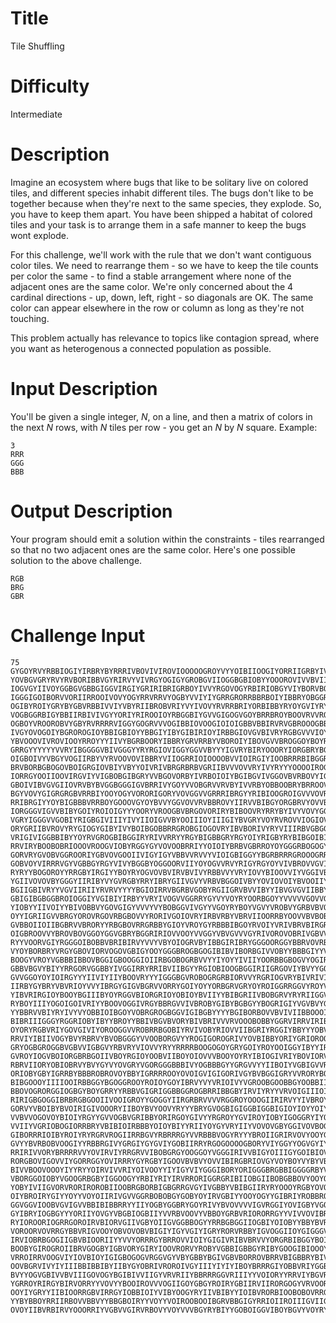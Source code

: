 # Title

Tile Shuffling

# Difficulty 

Intermediate

# Description

Imagine an ecosystem where bugs that like to be solitary live on colored tiles, and different species inhabit different tiles. The bugs don't like to be together because when they're next to the same species, they explode. So, you have to keep them apart. You have been shipped a habitat of colored tiles and your task is to arrange them in a safe manner to keep the bugs wont explode. 

For this challenge, we'll work with the rule that we don't want contiguous color tiles. We need to rearrange them - so we have to keep the tile counts per color the same - to find a stable arrangement where none of the adjacent ones are the same color. We're only concerned about the 4 cardinal directions - up, down, left, right - so diagonals are OK. The same color can appear elsewhere in the row or column as long as they're not touching.

This problem actually has relevance to topics like contagion spread, where you want as heterogenous a connected population as possible. 

# Input  Description

You'll be given a single integer, *N*, on a line, and then a matrix of colors in the next *N* rows, with *N* tiles per row - you get an *N* by *N* square. Example:

    3
    RRR
    GGG
    BBB

# Output Description

Your program should emit a solution within the constraints - tiles rearranged so that no two adjacent ones are the same color. Here's one possible solution to the above challenge. 

    RGB
    BRG
    GBR

# Challenge Input

    75
    GYGOYRVYRBBIOGIYIRBRYBYRRRIVBOVIVIROVIOOOOOGROYVYYOIBIIOOGIYORRIIGRBYIVYOI
    YOVBGVGRYRVYRVBORIBBVGYRIRVYVIVRGYOGIGYGROBGVIIOGGBGBIOBYYOOOROVIVVBVIIRBY
    IOGVGYIIVOYGGBGVGBBGIGGVIRGIYGRIRIBRIGRBOYIVVYRGOVOGYRBIRIOBGYVIYBORVBOVIB
    IGGGIGOIBORVVORIIRROOIVOVYOGYRRVRRVYOGBYVVIYIYGRRGRORRBBRBOIYIBBRYOBGGRRBR
    OGIBYROIYGRYBYGBVRBBIVVIYVBYRIIBROBVRIYVYIVOVYRVRRBRIYORBIBBYRYOYGVIYRYROY
    VOGBGGRBIGYBBIIRBIVIVGYYORIYRIROOIOYRBGGBIYGVVGIGOGVGOYBRRBROYBOOVRVVROBYI
    OGBOYVROOROBVYGBYRVRRRRVIGGYGOGRVVVOGIBBIOVOOGIOIOIGBBVBBIRVRVGBROOOGBBRIY
    IVGYOVOGOIYBGROROGIOYBBIGBIOYYBBGIYIBYGIBIRIOYIRBBGIOVGVBIVRYRGBGVVVIOYVGI
    YBVOOOVIVROVIOOYRROYYYIIVYBGRBOORYIBBRYGRVRRBYVBOROIYIBOVGVVBROGGOYBOYRVOR
    GRRGYYYYYYVVRYIBGGGGVBIVGGGYYRYRGIOVIGGYGGVVBYYYIGVRYBIRYOOORYIORGBRYBGGGR
    OIGBOIVYVBGYVOGIIRBYVYRVOOVOVIBBRYVIIOGRRIOIOOOOBVVIOIRGIYIOOBRRRBIBGGRYRY
    BRVBORBGBOGOVBOIGRGIOVBIYVBYYOIVRIVBRGRBRBVGRIIBVVVOVVRYIVYRYYYOOOOIROGYRV
    IORRGYOOIIOOVIRGVIYVIGBOBGIBGRYVVBGOVORBYIVRBOIOIYBGIBGVIVGGOVBVRBOVYIGBIO
    GBOIVIBVGVGIIOVRVBYBVGGBGGGIGVBRRIVYGOYVVOBGRVVRVBYIVVRBYOBBOOBRYBRROOVRGO
    BGYVOVYGIGRGRGBVRRBIYOOYOGYVORORIGORYVOVGGVVGRRRIBRGYYRIBIOOGROIGVVVOVROBI
    RRIBRGIYYOYBIGBBBVRRBOYGOOOVGYOYBVVYGGVOVVRVBBROVYIIRVVBIBGYORGBRVYOVVBRIR
    IORGGGVIGVVBIBYGOIYROIOIGYYYOORYVROOGBVBRGOVORIRYBIBOOVRYRRYBYIVYVOVYGGGIG
    VGRYIGGGVVGOBIYRIGBGIVIIIYIVYIIOIGVVBYOOIIIOYIIIGIYBVGRYVOYRVROVVIOGIOVOVY
    ORYGRIIBVROVYRYGIOGYGIBYIVYBOIBGOBBRRGROBGIOGOVRYIBVBORIVYRYVIIIRBVGBGGBOO
    VRIGIVIGGBBIBYYOYRVGROGBIBGGIRYRIVVRRYYRGYBIGBBGRYRGYOIYRIGBYRYBIBGOIBIVOY
    RRVIRYBOOBOBRIOOOVROOGVIOBYRGGYGYVOVOOBRRIYYOIOIYBRBVGBRROYOYGGGRBOGOGYYIY
    GORVRYGVOBVGGROORIYGBVOVGOOIIVIGYIGYVBBVVRVVYVIOIGBIGGYYBGRBRRRGROOOGRRVRG
    GOBVOYVIRRRVGYVGBBGYRGYVIVYBGGBYOGGOORVIIYOYOGVVRVYRIGYRGYOYVIVBROVVGVIOVR
    RYRYYBOGOROYYRRGBYIRGIYYBOYRYOGVOVBVIRVBVIVYRBBVVYVRYIOVYBIOOVVIYVGGIVBOGB
    YGIIVOVOVBYGGGYIIRIBYVYGVRGBYRRYIBRYGIIVGVYVRBVBGGOIVBYYOVIOVOIYBVOOIIYBGB
    BGIIGBIVRYYVGVIIRIIYRVRVYYYYBGIOIRRVBGRBVGOBYRGIIGRVBVVIBYYIBVGVGVIIBBYBVR
    GBIGIBGBGGBROIOGGIYVGIBIYIRBYYVRYIVOGVVGGRRYGYVYVOYRYOORBGOYYVVVVVGOVVGBIO
    YIOBYYIIVOIYYBIVOBBVYGOVGIGYVVVYVYBOBGGVIVGYYVGOYRYBOYVGVYVROBVYGRBVBVOIRV
    OYYIGRIIGVVBRGYOROVRGOVRBGBOVVYRORIVGOIOVRYIRBVRBYVBRVIIOORRBYOOVVBVBOBBOO
    GVBBOIIOIIBGBRVVBRORYYRBGBOVRRGRBBYGIOYVROYGYRBBBIBGOYRVOIYVRIVBRVBIRGROII
    OIGBROOVVYBROVBOVGGOYGGVGBRYBGGRIRIOVVOOYVVGGYVBVGVVVGYRIVOROVOBRIVGBVVRVG
    RYYVOORVGIYRGGGOIBOBBVBRIBIRVYVVYVBYOIOGRVBYIBBGIRIBRYGGGOORGGYBBRVOVRBGBG
    VYOYBORBRYVRGYGBOVIORVOGOVGBIGYOOYGGGBROGBGOGIBIBVIBORBGIVVOBYYBBBGIYYVGBI
    BOOGYVROYVGBBBIBBOVBGGIGBOOGGIOIIRBGOBOGRBVVYYIYOYYIVIIYOORBBGBOGVYOGIRYYR
    GBBVBGVYBIYYRRGORVGGBBYIVGGIRRYRRIBVIIBGYYRGIOBIOOGBGGIRIIGRGOVIYBVYYGOIOI
    GVVGGOYOYIOIRGYYYIIVIYIIYBOOVRYYYIGGGBGVROBOGRGRBIORVVYRGRIOGVRYBIVRIVIRVR
    IIRBYGYBRYVBVRIOYVVYIBRGYGIGVBGRVVORRYGOIYOYYORBGRVGRYOYROIGGRRGGVYROYVVVO
    YIBVRIRGIOYBOOYBGIIIBYOYRGGVBIORGRIOYOBIOYBVIIYYBIBGRIIVBOBGRVYRYRIIGGVIGR
    RYBOYIIIYOGOIGOIVRIYYBOOVOGGIVRGYBBRGVVIVBROBYGIBYBGBGYYBOGRIGIYVGVBVYGOVO
    YYBBRVVBIYRYIVYVYOBBIOIBGOYVOBRGROGBGGVIGIBGBYYYYBGIBORBOVVBVIVIIBBOOOIOIR
    BIBRIIIGGGYRGGRIOBYIBYYBROYYBBIVBGVBVORYBIVBRIVVVRVOOOBOBBYGGRVIRRVIRIBOGG
    OYORYRGBVRIYGOVGIVIYOROOGGVVROBRRBGOBIYRVIVOBYRIOVVIIBGRIYRGGIYBBYYYOBVYVB
    RRVIYIBIIVOGYBVYRBRVYBVOBGGGYVVOOBORGVYYROGIGOROGRIVYOVBIBBYORIYGRIOROOIYB
    GRYOGBGROGGBVGBVVIGBGVYRBVRYVIOVVYRYYRRRRBOOGOGOYGRYGOIYROYOOIGGYIBYYIRGGV
    GVROYIOGVBOIORGBRBGOIIVBOYRGIOYOOBVIIBOYOIOVVVBOOYOYRYIBIOGIVRIYBOVIORVBOY
    RBRVIIORYOBIOBRVYBVYGYVYOVGRYVGORGGGBBBIVYOGBBBGYYGRGVVYYIIBOIYVGBIGVVRBRB
    ORIOBYGBYIGRRBYBBBROBROVOYBBYIGRRRROOYOVOIGVIGIGORIVGYBVBGGIGRYVVRORYBOIVY
    BIBGOOOYIIIIOOIRBBGGYBGOGGROOYROIOYGOYIBRVYVYVRIOIVYVGROOBGOOBBGYOOBBIIIRI
    BBOVOGRORGGIOGBGYBOYGRRYYRBBVGIGRIGGBBGGROGBRRIBBGBYIRVIYRYYVRVOIGIIIOIOGO
    RIRIGBGOGGIBRBRGBGOOIIVOOIGROYYGOGGYIIRGRBRVVVVRGGROYOOOGIIRIRVYYIVBROYIRB
    GORVYVBOIBYBVOIRIGIVOOORYIIBOYBVYOOVYRYYYBRYGVOGBIGIGGBIGGBIGIOYIOYYOIYOIO
    VVBVVOGOVOYBIOIYRGYYGVVOGBVGRIBBYORIRGOYGIVYYRGROYYGVIROYIOBYIGOGGRYIYOGIB
    VVIIYVGRIOBOGIORRBRYVBIBIOIRBBBYOIOYBIYYRIIYOYGYVRYIIYVOVOVGBYGGIVOVBOGYGY
    GIBORRRIOIBYROIYRYRGRVROGIIRRBGVYRBRRRGYVVRBBBVOGYRYYYBROIIGRIRVOVYOOYGBGV
    GVYYBVRBOBVOOGIYYRBBRGIVYGRGIYGYGVIYGOBIIRRYRGOGOOOOGBORYVIYGGYYOGVGYIYOOI
    RRIRIVVORYBRRRRVVYOVIRVIYRRGRVVIBOBGRGYOOGGOYVGGGIRIVVBIGYOIIIGYGOIBIOVYYO
    RORGBOVIGOVVIYGORRGGYOVIRRRYGYRGBYIGOOVBVBVYOVVIBIRGBRIOVGYVOYBOYVYBYVBYBY
    BIVVBOOVOOOYIYYRYYOIRVIVVRIYOIVOOYYIYIGYVIYGGGIBORYORIGGGBRGBBIGGGGRBYVYYG
    VBORGGOIOBYVGOOGRBGBYIGGOOGYYRBIYRIYIRVRRORIGGRGRIBIIOBGIIBOBGBBOVYOOYOYGV
    YOBYIVIIGVORVRORIROROBIIOOBRGBORBIGBGRRGVGYIVGBBYVBIBGIIRYRYOOOYRGBYOVOBYI
    OIYBROIRYGIYYOYYVOYOIIRIVGVVGGRBOBOBGYGOBYOYIRVGBIYYOOYOGYYGIBRIYROBBROIOY
    GGVGGVIOOBVGVIGVVBBIBIBBRRYYIIYOGBYGGBRYGOYRIVYBVOVVVVIGVRGGIYOVIGBYVGOGRR
    GYIBRYIOGBGYYYORIIYOVGYVBGBIOGBIIYVVRBVOOVYVBBOYGRBVRIORORRGYYVIVVOVIBRVVY
    RYIOROORIOGRRGOROIRVBIORVGIIVGBYOIIGVGGBBOGYYRRBGBGGIIOGBIYOIOBYYBBYBVRRBB
    VOROORVOVRRGYBBVRIGVOOYOBVOVOBVBIGIYIGYVGIYIGRYRORVRBBYIGVOGGIIOYGIGGGVVBO
    IRVIOBRBGOGIIGBVBIOORIIYYVVYORRRGYBRROVVIOIYGIGIVRIBVBRVVYORGRBIBGGYBOIRVG
    BOOBYGIROGROIIBRVGOGBYIGBVORYGIRYIOOVRORVYROBYVGBBIGBBGYRIBYGOOGIBIOOOYYRI
    VRROIRRVOOGVIYIOVBIOYIGIGBOGOGVRGGVGYVBYGBBYBGIVGBVBORROVBRRVBIGBBRYBIVIYV
    OOVBGRVIVYIYIIIBBIBBIBYIIBYGYOBRIVROROIVGYIIIYIYIYIBOYBRRRGIYOBBVRIYGGBVOO
    BVYYOGVGBIVVBVIIIGOVOGYBGIBIVVIIGYVRVRIIYBBRRRGGVRIIIYYVOIORYYRRVIYBGVRIYO
    YGRROYRIRGYBIRVORRYYVOVYYBOOIROVVVOGIIGOYGBGYROIRYGBIIRVIIRORGOGYVRVOOROOV
    OOYIYGRYYIIBIOORRGBVIRRGYIOBBIOIYVIBYOOGYRYIIVBIBYYIOIBVRORBIOOBOBOVRRGBVR
    YYBYBBOYRRIIRBOVVBBVYYBBGBOIRYYVOYYVOIROOBOOIBGRVBBGIGYRRIOIIROIIIGVIIGIOO
    OVOYIIBVRBIRVYOOORRIYVGBVVGIRVRBOVYVOYVVVBGYRYBIYYGOBOIGGVIBOYBGVYVOYRYYRG
